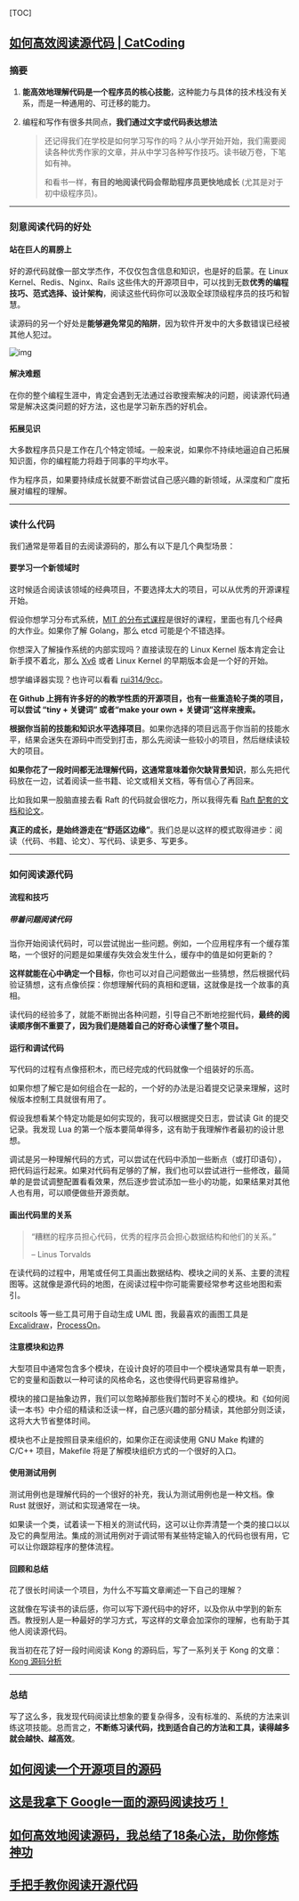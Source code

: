 

[TOC]

## [如何高效阅读源代码 | CatCoding](https://catcoding.me/p/learn-from-source-code/)

### 摘要

1. **能高效地理解代码是一个程序员的核心技能**，这种能力与具体的技术栈没有关系，而是一种通用的、可迁移的能力。

2. 编程和写作有很多共同点，**我们通过文字或代码表达想法**

   > 还记得我们在学校是如何学习写作的吗？从小学开始开始，我们需要阅读各种优秀作家的文章，并从中学习各种写作技巧。读书破万卷，下笔如有神。
   >
   > 和看书一样，**有目的地阅读代码会帮助程序员更快地成长** (尤其是对于初中级程序员)。



---

### 刻意阅读代码的好处

#### 站在巨人的肩膀上

好的源代码就像一部文学杰作，不仅仅包含信息和知识，也是好的启蒙。在 Linux Kernel、Redis、Nginx、Rails 这些伟大的开源项目中，可以找到无数**优秀的编程技巧、范式选择、设计架构**，阅读这些代码你可以汲取全球顶级程序员的技巧和智慧。

读源码的另一个好处是**能够避免常见的陷阱**，因为软件开发中的大多数错误已经被其他人犯过。

![img](https://catcoding.me/images/ob_pasted-image-20220205110206.png)



#### 解决难题

在你的整个编程生涯中，肯定会遇到无法通过谷歌搜索解决的问题，阅读源代码通常是解决这类问题的好方法，这也是学习新东西的好机会。



#### 拓展见识

大多数程序员只是工作在几个特定领域。一般来说，如果你不持续地逼迫自己拓展知识面，你的编程能力将趋于同事的平均水平。

作为程序员，如果要持续成长就要不断尝试自己感兴趣的新领域，从深度和广度拓展对编程的理解。



---

### 读什么代码

我们通常是带着目的去阅读源码的，那么有以下是几个典型场景：

#### 要学习一个新领域时

这时候适合阅读该领域的经典项目，不要选择太大的项目，可以从优秀的开源课程开始。

假设你想学习分布式系统，[MIT 的分布式课程](https://pdos.csail.mit.edu/6.824/)是很好的课程，里面也有几个经典的大作业。如果你了解 Golang，那么 etcd 可能是个不错选择。

你想深入了解操作系统的内部实现吗？直接读现在的 Linux Kernel 版本肯定会让新手摸不着北，那么 [Xv6](https://pdos.csail.mit.edu/6.828/2012/xv6.html) 或者 Linux Kernel 的早期版本会是一个好的开始。

想学编译器实现？也许可以看看 [rui314/9cc](https://github.com/rui314/9cc)。

**在 Github 上拥有许多好的的教学性质的开源项目，也有一些重造轮子类的项目，可以尝试 “tiny + 关键词” 或者“make your own + 关键词”这样来搜索。**

**根据你当前的技能和知识水平选择项目**。如果你选择的项目远高于你当前的技能水平，结果会迷失在源码中而受到打击，那么先阅读一些较小的项目，然后继续读较大的项目。

**如果你花了一段时间都无法理解代码，这通常意味着你欠缺背景知识**，那么先把代码放在一边，试着阅读一些书籍、论文或相关文档，等有信心了再回来。

比如我如果一股脑直接去看 Raft 的代码就会很吃力，所以我得先看 [Raft 配套的文档和论文](https://raft.github.io/)。

**真正的成长，是始终游走在“舒适区边缘”**。我们总是以这样的模式取得进步：阅读（代码、书籍、论文）、写代码、读更多、写更多。



---

### 如何阅读源代码

#### 流程和技巧

##### 带着问题阅读代码

当你开始阅读代码时，可以尝试抛出一些问题。例如，一个应用程序有一个缓存策略，一个很好的问题是如果缓存失效会发生什么，缓存中的值是如何更新的？

**这样就能在心中确定一个目标**，你也可以对自己问题做出一些猜想，然后根据代码验证猜想，这有点像侦探：你想理解代码的真相和逻辑，这就像是找一个故事的真相。

读代码的经验多了，就能不断抛出各种问题，引导自己不断地挖掘代码，**最终的阅读顺序倒不重要了，因为我们是随着自己的好奇心读懂了整个项目。**



#### 运行和调试代码

写代码的过程有点像搭积木，而已经完成的代码就像一个组装好的乐高。

如果你想了解它是如何组合在一起的，一个好的办法是沿着提交记录来理解，这时候版本控制工具就很有用了。

假设我想看某个特定功能是如何实现的，我可以根据提交日志，尝试读 Git 的提交记录。我发现 Lua 的第一个版本要简单得多，这有助于我理解作者最初的设计思想。

调试是另一种理解代码的方式，可以尝试在代码中添加一些断点（或打印语句），把代码运行起来。如果对代码有足够的了解，我们也可以尝试进行一些修改，最简单的是尝试调整配置看看效果，然后逐步尝试添加一些小的功能，如果结果对其他人也有用，可以顺便做些开源贡献。



#### 画出代码里的关系

> “糟糕的程序员担心代码，优秀的程序员会担心数据结构和他们的关系。”
>
> – Linus Torvalds

在读代码的过程中，用笔或任何工具画出数据结构、模块之间的关系、主要的流程图等。这就像是源代码的地图，在阅读过程中你可能需要经常参考这些地图和索引。

scitools 等一些工具可用于自动生成 UML 图，我最喜欢的画图工具是 [Excalidraw](https://excalidraw.com/)，[ProcessOn](https://www.processon.com/)。



#### 注意模块和边界

大型项目中通常包含多个模块，在设计良好的项目中一个模块通常具有单一职责，它的变量和函数以一种可读的风格命名，这也使得代码更容易维护。

模块的接口是抽象边界，我们可以忽略掉那些我们暂时不关心的模块。和《如何阅读一本书》中介绍的精读和泛读一样，自己感兴趣的部分精读，其他部分则泛读，这将大大节省整体时间。

模块也不止是按照目录来组织的，如果你正在阅读使用 GNU Make 构建的 C/C++ 项目，Makefile 将是了解模块组织方式的一个很好的入口。



#### 使用测试用例

测试用例也是理解代码的一个很好的补充，我认为测试用例也是一种文档。像 Rust 就很好，测试和实现通常在一块。

如果读一个类，试着读一下相关的测试代码，这可以让你弄清楚一个类的接口以以及它的典型用法。集成的测试用例对于调试带有某些特定输入的代码也很有用，它可以让你跟踪程序的整体流程。



#### 回顾和总结

花了很长时间读一个项目，为什么不写篇文章阐述一下自己的理解？

这就像在写读书的读后感，你可以写下源代码中的好坏，以及你从中学到的新东西。教授别人是一种最好的学习方式，写这样的文章会加深你的理解，也有助于其他人阅读源代码。

我当初在花了好一段时间阅读 Kong 的源码后，写了一系列关于 Kong 的文章：[Kong 源码分析](https://catcoding.me/2017/07/02/kong-intro.html)



---

### 总结

写了这么多，我发现代码阅读比想象的要复杂得多，没有标准的、系统的方法来训练这项技能。总而言之，**不断练习读代码，找到适合自己的方法和工具，读得越多就会越快、越高效**。



## [如何阅读一个开源项目的源码](https://blog.csdn.net/heyeqingquan/article/details/88797054)







## [这是我拿下 Google一面的源码阅读技巧！](https://yuanjava.com/how-to-read-source-code/)





## [如何高效地阅读源码，我总结了18条心法，助你修炼神功](https://developer.aliyun.com/article/1382244)





## [手把手教你阅读开源代码](https://zhuanlan.zhihu.com/p/350184891)



